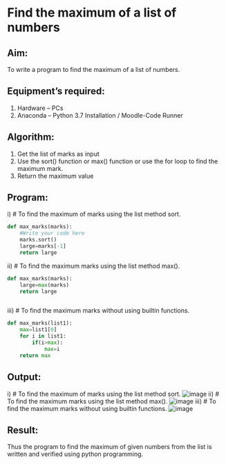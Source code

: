 # Find the maximum of a list of numbers
## Aim:
To write a program to find the maximum of a list of numbers.
## Equipment’s required:
1.	Hardware – PCs
2.	Anaconda – Python 3.7 Installation / Moodle-Code Runner
## Algorithm:
1.	Get the list of marks as input
2.	Use the sort() function or max() function or use the for loop to find the maximum mark.
3.	Return the maximum value
## Program:

i)	# To find the maximum of marks using the list method sort.
```Python
def max_marks(marks):
    #Write your code here
    marks.sort()
    large=marks[-1]
    return large


```

ii)	# To find the maximum marks using the list method max().
```Python
def max_marks(marks):
    large=max(marks)
    return large



```

iii) # To find the maximum marks without using builtin functions.
```Python
def max_marks(list1):
    max=list1[0]
    for i in list1:
        if(i>max):
            max=i
    return max


```



## Output:
i)	# To find the maximum of marks using the list method sort.
![image](https://github.com/Sheetalshee/FindMaximum/assets/144979107/68a38bd6-eb29-4d65-b62d-f1a8dbd0eea3)
ii)	# To find the maximum marks using the list method max().
![image](https://github.com/Sheetalshee/FindMaximum/assets/144979107/2508e821-5fda-437d-a1a6-9a02104b3824)
iii) # To find the maximum marks without using builtin functions.
![image](https://github.com/Sheetalshee/FindMaximum/assets/144979107/3b9e5bd3-ecf0-4c09-ab87-a4dbd5dbf284)




## Result:
Thus the program to find the maximum of given numbers from the list is written and verified using python programming.
